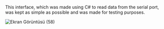 This interface, which was made using C# to read data from the serial port, was kept as simple as possible and was made for testing purposes.

![Ekran Görüntüsü (58)](https://user-images.githubusercontent.com/70153893/165108330-7b895667-0ca5-40d6-9e5f-cc2c5286900a.png)
